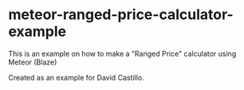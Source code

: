# meteor-ranged-price-calculator-example
This is an example on how to make a "Ranged Price" calculator using Meteor (Blaze)

Created as an example for David Castillo.
